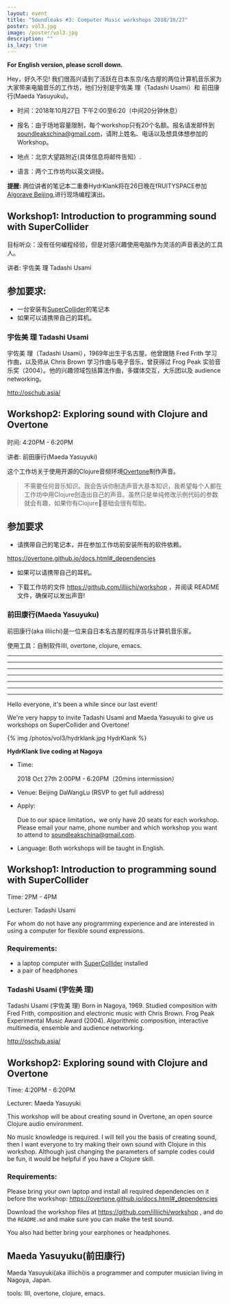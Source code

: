```yaml
---
layout: event
title: "Soundleaks #3: Computer Music workshops 2018/10/27"
poster: vol3.jpg
image: /poster/vol3.jpg
description: ""
is_lazy: true
---
```


**For English version, please scroll down.**

Hey，好久不见! 我们很高兴请到了活跃在日本东京/名古屋的两位计算机音乐家为大家带来电脑音乐的工作坊，他们分别是宇佐美 理（Tadashi Usami）和 前田康行(Maeda Yasuyuku)。

* 时间：2018年10月27日 下午2:00至6:20（中间20分钟休息）

* 报名：由于场地容量限制，每个workshop只有20个名额。报名请发邮件到<soundleakschina@gmail.com>，请附上姓名、电话以及想具体想参加的Workshop。

* 地点：北京大望路附近(具体信息将邮件告知）.

* 语言：两个工作坊均以英文讲授。

**提醒:** 两位讲者的笔记本二重奏HydrKlank将在26日晚在fRUITYSPACE参加[Algorave Beijing][algorave],进行现场编程演出。

[algorave]: http://www.soundleaks.org/event/2018-algorave/


## Workshop1: Introduction to programming sound with SuperCollider

目标听众：没有任何编程经验，但是对感兴趣使用电脑作为灵活的声音表达的工具人。

讲者: 宇佐美 理 Tadashi Usami

## 参加要求:

* 一台安装有[SuperCollider](https://supercollider.github.io/)的笔记本
* 如果可以请携带自己的耳机。


### 宇佐美 理 Tadashi Usami

宇佐美 理（Tadashi Usami），1969年出生于名古屋。他曾跟随 Fred Frith 学习作曲，以及师从 Chris Brown 学习作曲与电子音乐，曾获得过 Frog Peak 实验音乐奖（2004）。他的兴趣领域包括算法作曲，多媒体交互，大乐团以及 audience networking。

<http://oschub.asia/>


## Workshop2: Exploring sound with Clojure and Overtone

时间: 4:20PM - 6:20PM

讲者: 前田康行(Maeda Yasuyuki)

这个工作坊关于使用开源的Clojure音频环境[Overtone](https://overtone.github.io/)制作声音。

> 不需要任何音乐知识。我会告诉你制造声音大基本知识，我希望每个人都在工作坊中用Clojure创造出自己的声音。虽然只是单纯修改示例代码的参数就会有趣，如果你有Clojure基础会很有帮助。

## 参加要求

* 请携带自己的笔记本，并在参加工作坊前安装所有的软件依赖。

<https://overtone.github.io/docs.html#_dependencies>

* 如果可以请携带自己的耳机。

* 下载工作坊的文件 <https://github.com/illiichi/workshop> ，并阅读 README 文件，确保可以发出声音!

### 前田康行(Maeda Yasuyuku)

前田康行(aka illiichi)是一位来自日本名古屋的程序员与计算机音乐家。

使用工具：自制软件llll, overtone, clojure, emacs.


---
---
---
---
---
---
---

Hello everyone, it's been a while since our last event!

We're very happy to invite Tadashi Usami and Maeda Yasuyuki to give us workshops on SuperCollider and Overtone!

{% img /photos/vol3/hydrklank.jpg HydrKlank %}

**HydrKlank live coding at Nagoya**


* Time:

  2018 Oct 27th 2:00PM - 6:20PM（20mins intermission）

* Venue:
  Beijing DaWangLu (RSVP to get full address)

* Apply:

  Due to our space limitation，we only have 20 seats for each workshop. Please email your name, phone number and which workshop you want to attend to <soundleakschina@gmail.com>.

* Language:
  Both workshops will be taught in English.

## Workshop1: Introduction to programming sound with SuperCollider

Time: 2PM - 4PM

Lecturer: Tadashi Usami

For whom do not have any programming experience and are interested in using a computer for flexible sound expressions.

### Requirements:

* a laptop computer with [SuperCollider](https://supercollider.github.io/)  installed
* a pair of headphones

### Tadashi Usami (宇佐美 理)

Tadashi Usami (宇佐美 理) Born in Nagoya, 1969. Studied composition with Fred Frith, composition and electronic music with Chris Brown. Frog Peak Experimental Music Award (2004). Algorithmic composition, interactive multimedia, ensemble and audience networking.

<http://oschub.asia/>


## Workshop2: Exploring sound with Clojure and Overtone

Time: 4:20PM - 6:20PM

Lecturer: Maeda Yasuyuki

This workshop will be about creating sound in Overtone, an open source Clojure audio environment.

No music knowledge is required. I will tell you the basis of creating sound, then I want everyone to try making their own sound with Clojure in this workshop. Although just changing the parameters of sample codes could be fun, it would be helpful if you have a Clojure skill.

### Requirements:

Please bring your own laptop and install all required dependencies on it before the workshop: <https://overtone.github.io/docs.html#_dependencies>

Download the workshop files at <https://github.com/illiichi/workshop> , and do the `README.md` and make sure you can make the test sound.

You also had better bring your earphones or headphones.


## Maeda Yasuyuku(前田康行)

Maeda Yasuyuki(aka illiichi)is a programmer and computer musician living in Nagoya, Japan.

tools: llll, overtone, clojure, emacs.
